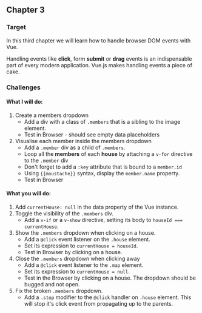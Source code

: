 ## Chapter 3

### Target

In this third chapter we will learn how to handle browser DOM events with Vue. 

Handling events like **click**, form **submit** or **drag** events is an indispensable part of every modern application. Vue.js makes handling events a piece of cake.

### Challenges

#### What I will do:
1. Create a members dropdown
    - Add a div with a class of `.members` that is a sibling to the image element.
    - Test in Browser - should see empty data placeholders
2. Visualise each member inside the members dropdown
    - Add a `.member` div as a child of `.members`.
    - Loop all the **members** of each **house** by attaching a `v-for` directive to the `.member` div
    - Don't forget to add a `:key` attribute that is bound to a `member.id`
    - Using `{{moustache}}` syntax, display the `member.name` property.
    - Test in Browser
    
#### What you will do:
1. Add `currentHouse: null` in the data property of the Vue instance.
2. Toggle the visibility of the `.members` div.
    - Add a `v-if` or a `v-show` directive, setting its body to `houseId === currentHouse`.
3. Show the `.members` dropdown when clicking on a house.
    - Add a `@click` event listener on the `.house` element.
    - Set its expression to `currentHouse = houseId`.
    - Test in Browser by clicking on а house.
4. Close the `.members` dropdown when clicking away 
    - Add a `@click` event listener to the `.map` element.
    - Set its expression to `currentHouse = null`.
    - Test in the Browser by clicking on a house. The dropdown should be bugged and not open.
5. Fix the broken `.members` dropdown. 
    - Add a `.stop` modifier to the `@click` handler on `.house` element. This will stop it's click event from propagating up to the parents.
